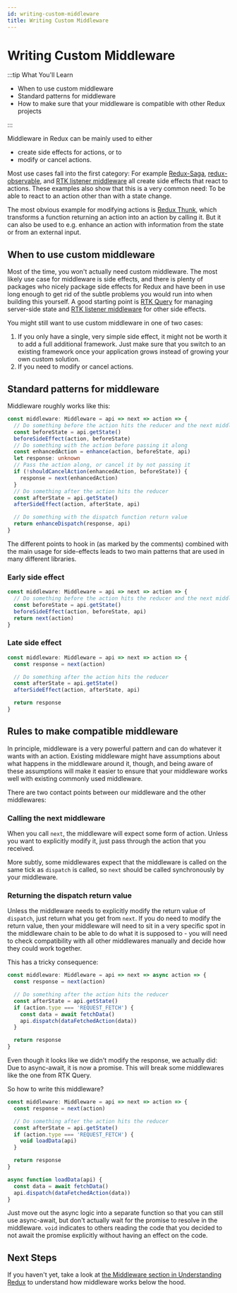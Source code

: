 ```yaml
---
id: writing-custom-middleware
title: Writing Custom Middleware
---
```


# Writing Custom Middleware

:::tip What You'll Learn

- When to use custom middleware
- Standard patterns for middleware
- How to make sure that your middleware is compatible with other Redux projects

:::

Middleware in Redux can be mainly used to either

- create side effects for actions, or to
- modify or cancel actions.

Most use cases fall into the first category: For example [Redux-Saga](https://github.com/redux-saga/redux-saga/), [redux-observable](https://github.com/redux-observable/redux-observable), and [RTK listener middleware](https://redux-toolkit.js.org/api/createListenerMiddleware) all create side effects that react to actions. These examples also show that this is a very common need: To be able to react to an action other than with a state change.

The most obvious example for modifying actions is [Redux Thunk](https://github.com/reduxjs/redux-thunk), which transforms a function returning an action into an action by calling it. But it can also be used to e.g. enhance an action with information from the state or from an external input.

## When to use custom middleware

Most of the time, you won't actually need custom middleware. The most likely use case for middleware is side effects, and there is plenty of packages who nicely package side effects for Redux and have been in use long enough to get rid of the subtle problems you would run into when building this yourself. A good starting point is [RTK Query](https://redux-toolkit.js.org/rtk-query/overview) for managing server-side state and [RTK listener middleware](https://redux-toolkit.js.org/api/createListenerMiddleware) for other side effects.

You might still want to use custom middleware in one of two cases:

1. If you only have a single, very simple side effect, it might not be worth it to add a full additional framework. Just make sure that you switch to an existing framework once your application grows instead of growing your own custom solution.
2. If you need to modify or cancel actions.

## Standard patterns for middleware

Middleware roughly works like this:

```ts
const middleware: Middleware = api => next => action => {
  // Do something before the action hits the reducer and the next middlewares
  const beforeState = api.getState()
  beforeSideEffect(action, beforeState)
  // Do something with the action before passing it along
  const enhancedAction = enhance(action, beforeState, api)
  let response: unknown
  // Pass the action along, or cancel it by not passing it
  if (!shouldCancelAction(enhancedAction, beforeState)) {
    response = next(enhancedAction)
  }
  // Do something after the action hits the reducer
  const afterState = api.getState()
  afterSideEffect(action, afterState, api)

  // Do something with the dispatch function return value
  return enhanceDispatch(response, api)
}
```

The different points to hook in (as marked by the comments) combined with the main usage for side-effects leads to two main patterns that are used in many different libraries.

### Early side effect

```ts
const middleware: Middleware = api => next => action => {
  // Do something before the action hits the reducer and the next middlewares
  const beforeState = api.getState()
  beforeSideEffect(action, beforeState, api)
  return next(action)
}
```

### Late side effect

```ts
const middleware: Middleware = api => next => action => {
  const response = next(action)

  // Do something after the action hits the reducer
  const afterState = api.getState()
  afterSideEffect(action, afterState, api)

  return response
}
```

## Rules to make compatible middleware

In principle, middleware is a very powerful pattern and can do whatever it wants with an action. Existing middleware might have assumptions about what happens in the middleware around it, though, and being aware of these assumptions will make it easier to ensure that your middleware works well with existing commonly used middleware.

There are two contact points between our middleware and the other middlewares:

### Calling the next middleware

When you call `next`, the middleware will expect some form of action. Unless you want to explicitly modify it, just pass through the action that you received.

More subtly, some middlewares expect that the middleware is called on the same tick as `dispatch` is called, so `next` should be called synchronously by your middleware.

### Returning the dispatch return value

Unless the middleware needs to explicitly modify the return value of `dispatch`, just return what you get from `next`. If you do need to modify the return value, then your middleware will need to sit in a very specific spot in the middleware chain to be able to do what it is supposed to - you will need to check compatibility with all other middlewares manually and decide how they could work together.

This has a tricky consequence:

```ts
const middleware: Middleware = api => next => async action => {
  const response = next(action)

  // Do something after the action hits the reducer
  const afterState = api.getState()
  if (action.type === 'REQUEST_FETCH') {
    const data = await fetchData()
    api.dispatch(dataFetchedAction(data))
  }

  return response
}
```

Even though it looks like we didn't modify the response, we actually did: Due to async-await, it is now a promise. This will break some middlewares like the one from RTK Query.

So how to write this middleware?

```ts
const middleware: Middleware = api => next => action => {
  const response = next(action)

  // Do something after the action hits the reducer
  const afterState = api.getState()
  if (action.type === 'REQUEST_FETCH') {
    void loadData(api)
  }

  return response
}

async function loadData(api) {
  const data = await fetchData()
  api.dispatch(dataFetchedAction(data))
}
```

Just move out the async logic into a separate function so that you can still use async-await, but don't actually wait for the promise to resolve in the middleware. `void` indicates to others reading the code that you decided to not await the promise explicitly without having an effect on the code.

## Next Steps

If you haven't yet, take a look at [the Middleware section in Understanding Redux](../understanding/history-and-design/middleware.md) to understand how middleware works below the hood.

